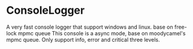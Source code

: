 # ConsoleLogger
A very fast console logger that support windows and linux. base on free-lock mpmc queue
This console is a async mode, base on moodycamel's mpmc queue.
Only support info, error and critical three levels.
